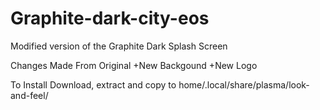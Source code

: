 # Graphite-dark-city-eos
Modified version of the Graphite Dark Splash Screen

Changes Made From Original
+New Backgound
+New Logo

To Install Download, extract and copy to
home/.local/share/plasma/look-and-feel/
